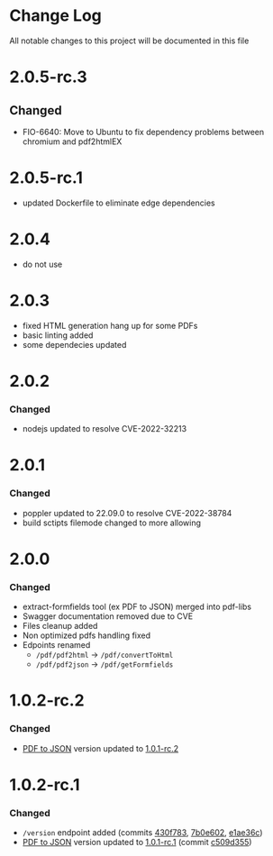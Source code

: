 # Change Log
All notable changes to this project will be documented in this file

# 2.0.5-rc.3
## Changed
 - FIO-6640: Move to Ubuntu to fix dependency problems between chromium and pdf2htmlEX

# 2.0.5-rc.1
- updated Dockerfile to eliminate edge dependencies

# 2.0.4
- do not use

# 2.0.3
- fixed HTML generation hang up for some PDFs
- basic linting added
- some dependecies updated
# 2.0.2
### Changed
- nodejs updated to resolve CVE-2022-32213

# 2.0.1
### Changed
- poppler updated to 22.09.0 to resolve CVE-2022-38784
- build sctipts filemode changed to more allowing

# 2.0.0
### Changed
- extract-formfields tool (ex PDF to JSON) merged into pdf-libs
- Swagger documentation removed due to CVE
- Files cleanup added
- Non optimized pdfs handling fixed
- Edpoints renamed
  - `/pdf/pdf2html` -> `/pdf/convertToHtml`
  - `/pdf/pdf2json` -> `/pdf/getFormfields`

# 1.0.2-rc.2
### Changed
- [PDF to JSON](https://gitlab.com/formio/pdf-to-json) version updated to [1.0.1-rc.2](https://gitlab.com/formio/pdf-to-json/-/tree/1.0.1-rc.2)

# 1.0.2-rc.1
### Changed
- `/version` endpoint added (commits [430f783](https://gitlab.com/formio/pdf-libs/-/commit/430f78e9be97a96dee532d4b085eca18389f9b15), [7b0e602](https://gitlab.com/formio/pdf-libs/-/commit/7b0e602b2f814acebc9cd31e38365d0a84accb12), [e1ae36c](https://gitlab.com/formio/pdf-libs/-/commit/e1ae36c3cbb4e27af96b897f82bac36fb60a76bc))
- [PDF to JSON](https://gitlab.com/formio/pdf-to-json) version updated to [1.0.1-rc.1](https://gitlab.com/formio/pdf-to-json/-/tree/1.0.1-rc.1) (commit [c509d355](https://gitlab.com/formio/pdf-libs/-/commit/c509d35523fda3992ff925f24b1d60bc8b9b00a0))
